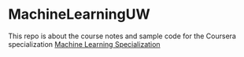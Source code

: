# MachineLearningUW

This repo is about the course notes and sample code for
the Coursera specialization
[Machine Learning Specialization](https://www.coursera.org/specializations/machine-learning)
